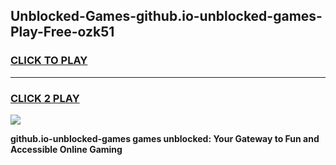
## Unblocked-Games-github.io-unblocked-games-Play-Free-ozk51
<h3>
<a href="https://premium76.site?title=github.io-unblocked-games&ref=23A">CLICK TO PLAY</a></h3>
<hr>

<h3>
<a href="https://premium76.site?title=github.io-unblocked-games&ref=23A">CLICK 2 PLAY</a>
  
</h3>

<a href="https://premium76.site?title=github.io-unblocked-games&ref=23A"><img src="https://clearcache.store/games.png"></a>


**github.io-unblocked-games games unblocked: Your Gateway to Fun and Accessible Online Gaming**
